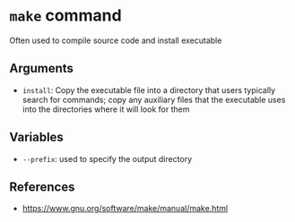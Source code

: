 # `make` command

Often used to compile source code and install executable

## Arguments

- `install`: Copy the executable file into a directory that users typically search for commands; copy any auxiliary files that the executable uses into the directories where it will look for them

## Variables

- `--prefix`: used to specify the output directory

## References

- https://www.gnu.org/software/make/manual/make.html